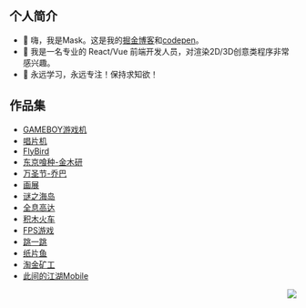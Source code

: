 ## 个人简介
- 👋 嗨，我是Mask。这是我的[掘金博客](https://juejin.cn/user/1204720472953240/posts)和[codepen](https://codepen.io/jsmask)。
- 👀 我是一名专业的 React/Vue 前端开发人员，对渲染2D/3D创意类程序非常感兴趣。
- 🌱 永远学习，永远专注！保持求知欲！

## 作品集

- [GAMEBOY游戏机](https://3d-gbc.netlify.app/)
- [唱片机](https://mask-3d-record.netlify.app/)
- [FlyBird](https://ornate-caramel-dd8319.netlify.app/#/src/views/pages/3d-fly-bird)
- [东京喰种-金木研](https://ornate-caramel-dd8319.netlify.app/#/src/views/pages/3d-jinmu-reflection)
- [万圣节-乔巴](https://ornate-caramel-dd8319.netlify.app/#/src/views/pages/3d-halloween)
- [画展](https://ornate-caramel-dd8319.netlify.app/#/src/views/pages/3d-art-exhibition)
- [谜之海岛](https://sea-viewer.netlify.app/)
- [全息高达](https://ornate-caramel-dd8319.netlify.app/#/src/views/pages/3d-holographic-robot)
- [积木火车](https://ornate-caramel-dd8319.netlify.app/#/src/views/pages/3d-train)
- [FPS游戏](https://fps-base-game.netlify.app)
- [跳一跳](https://jsmask.github.io/jump-game/index.html)
- [纸片鱼](https://codepen.io/jsmask/full/xxVaOMy)
- [淘金矿工](https://jsmask.github.io/gold-miner/)
- [此间的江湖Mobile](https://jsmask.github.io/show/02/index.html)

<img src="https://github-readme-stats.vercel.app/api?username=jsmask&show_icons=true&include_all_commits=true" align="right">
